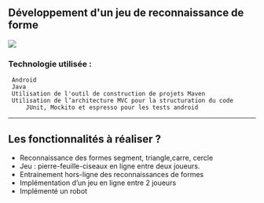 
## Développement d'un jeu de reconnaissance de forme

![](https://raw.githubusercontent.com/JugheadTn/PLFGB/master/documentation/IHM/Maquette/IT9/4.png?token=AKRWO7WPFCCDGV3BKBC6TYK6UNNNE)


### Technologie utilisée : 
	 Android
	 Java 
	 Utilisation de l'outil de construction de projets Maven
	 Utilisation de l’architecture MVC pour la structuration du code
	 	 JUnit, Mockito et espresso pour les tests android



------------


## Les fonctionnalités à réaliser ?


- Reconnaissance des formes segment, triangle,carre, cercle 
- Jeu : pierre-feuille-ciseaux en ligne entre deux joueurs.
- Entrainement hors-ligne des reconnaissances de formes
- Implémentation d’un jeu en ligne entre 2 joueurs
- Implémenté un robot 









